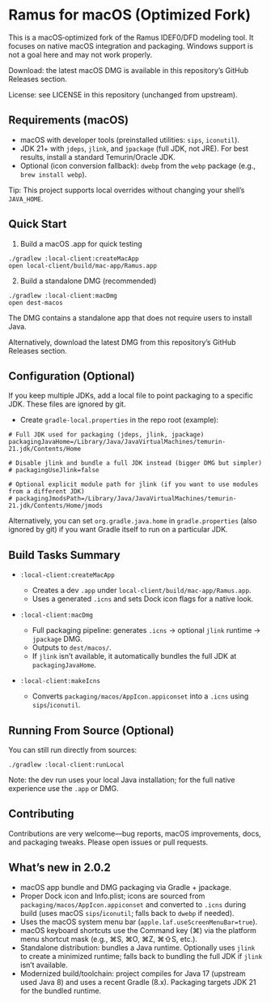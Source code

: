 # Ramus for macOS (Optimized Fork)

This is a macOS‑optimized fork of the Ramus IDEF0/DFD modeling tool. It focuses on native macOS integration and packaging. Windows support is not a goal here and may not work properly.

Download: the latest macOS DMG is available in this repository’s GitHub Releases section.

License: see LICENSE in this repository (unchanged from upstream).

## Requirements (macOS)

- macOS with developer tools (preinstalled utilities: `sips`, `iconutil`).
- JDK 21+ with `jdeps`, `jlink`, and `jpackage` (full JDK, not JRE). For best results, install a standard Temurin/Oracle JDK.
- Optional (icon conversion fallback): `dwebp` from the `webp` package (e.g., `brew install webp`).

Tip: This project supports local overrides without changing your shell’s `JAVA_HOME`.

## Quick Start

1) Build a macOS .app for quick testing

```
./gradlew :local-client:createMacApp
open local-client/build/mac-app/Ramus.app
```

2) Build a standalone DMG (recommended)

```
./gradlew :local-client:macDmg
open dest-macos
```

The DMG contains a standalone app that does not require users to install Java.

Alternatively, download the latest DMG from this repository’s GitHub Releases section.

## Configuration (Optional)

If you keep multiple JDKs, add a local file to point packaging to a specific JDK. These files are ignored by git.

- Create `gradle-local.properties` in the repo root (example):

```
# Full JDK used for packaging (jdeps, jlink, jpackage)
packagingJavaHome=/Library/Java/JavaVirtualMachines/temurin-21.jdk/Contents/Home

# Disable jlink and bundle a full JDK instead (bigger DMG but simpler)
# packagingUseJlink=false

# Optional explicit module path for jlink (if you want to use modules from a different JDK)
# packagingJmodsPath=/Library/Java/JavaVirtualMachines/temurin-21.jdk/Contents/Home/jmods
```

Alternatively, you can set `org.gradle.java.home` in `gradle.properties` (also ignored by git) if you want Gradle itself to run on a particular JDK.

## Build Tasks Summary

- `:local-client:createMacApp`
  - Creates a dev `.app` under `local-client/build/mac-app/Ramus.app`.
  - Uses a generated `.icns` and sets Dock icon flags for a native look.

- `:local-client:macDmg`
  - Full packaging pipeline: generates `.icns` → optional `jlink` runtime → `jpackage` DMG.
  - Outputs to `dest/macos/`.
  - If `jlink` isn’t available, it automatically bundles the full JDK at `packagingJavaHome`.

- `:local-client:makeIcns`
  - Converts `packaging/macos/AppIcon.appiconset` into a `.icns` using `sips`/`iconutil`.

## Running From Source (Optional)

You can still run directly from sources:

```
./gradlew :local-client:runLocal
```

Note: the dev run uses your local Java installation; for the full native experience use the `.app` or DMG.

## Contributing

Contributions are very welcome—bug reports, macOS improvements, docs, and packaging tweaks. Please open issues or pull requests.

## What’s new in 2.0.2

- macOS app bundle and DMG packaging via Gradle + jpackage.
- Proper Dock icon and Info.plist; icons are sourced from `packaging/macos/AppIcon.appiconset` and converted to `.icns` during build (uses macOS `sips`/`iconutil`; falls back to `dwebp` if needed).
- Uses the macOS system menu bar (`apple.laf.useScreenMenuBar=true`).
- macOS keyboard shortcuts use the Command key (⌘) via the platform menu shortcut mask (e.g., ⌘S, ⌘O, ⌘Z, ⌘⇧S, etc.).
- Standalone distribution: bundles a Java runtime. Optionally uses `jlink` to create a minimized runtime; falls back to bundling the full JDK if `jlink` isn’t available.
- Modernized build/toolchain: project compiles for Java 17 (upstream used Java 8) and uses a recent Gradle (8.x). Packaging targets JDK 21 for the bundled runtime.
